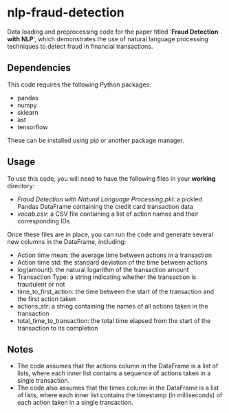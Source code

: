 # nlp-fraud-detection
Data loading and preprocessing code for the paper titled '**Fraud Detection with NLP**', which demonstrates the use of natural language processing techniques to detect fraud in financial transactions.

## Dependencies
This code requires the following Python packages:

* pandas
* numpy
* sklearn
* ast
* tensorflow

These can be installed using pip or another package manager.

## Usage
To use this code, you will need to have the following files in your **working** directory:

* _Fraud Detection with Natural Language Processing.pkl_: a pickled Pandas DataFrame containing the credit card transaction data
* _vocab.csv_: a CSV file containing a list of action names and their corresponding IDs

Once these files are in place, you can run the code and generate several new columns in the DataFrame, including:

* Action time mean: the average time between actions in a transaction
* Action time std: the standard deviation of the time between actions
* log(amount): the natural logarithm of the transaction amount
* Transaction Type: a string indicating whether the transaction is fraudulent or not
* time_to_first_action: the time between the start of the transaction and the first action taken
* actions_str: a string containing the names of all actions taken in the transaction
* total_time_to_transaction: the total time elapsed from the start of the transaction to its completion

## Notes

* The code assumes that the actions column in the DataFrame is a list of lists, where each inner list contains a sequence of actions taken in a single transaction.
* The code also assumes that the times column in the DataFrame is a list of lists, where each inner list contains the timestamp (in milliseconds) of each action taken in a single transaction.
